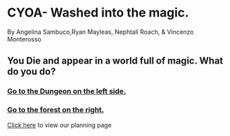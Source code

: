 # CYOA- Washed into the magic.
By Angelina Sambuco,Ryan Mayleas, Nephtali Roach, & Vincenzo Monterosso

## You Die and appear in a world full of magic. What do you do?

### [Go to the Dungeon on the left side.](adventure-paths/GoToDungeon.md)
### [Go to the forest on the right.](adventure-paths/GoToForest.md)

 [Click here](https://docs.google.com/drawings/d/1iEar4gxZzAzZ9D-D667xZ8OKfr6guzmpiUJzQjbF9Ys/edit?usp=sharing) to view our planning page

